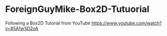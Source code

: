 # ForeignGuyMike-Box2D-Tutuorial
Following a Box2D Tutorial from YouTube https://www.youtube.com/watch?v=85A1w1iD2oA
